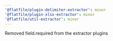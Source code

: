```yaml
---
'@flatfile/plugin-delimiter-extractor': minor
'@flatfile/plugin-xlsx-extractor': minor
'@flatfile/util-extractor': minor
---
```


Removed field.required from the extractor plugins

